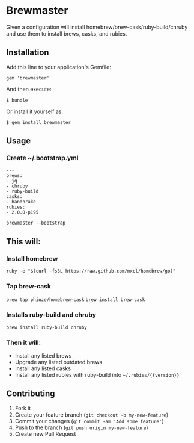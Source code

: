 # Brewmaster

Given a configuration will install homebrew/brew-cask/ruby-build/chruby and use them to install brews, casks, and rubies.

## Installation

Add this line to your application's Gemfile:

    gem 'brewmaster'

And then execute:

    $ bundle

Or install it yourself as:

    $ gem install brewmaster

## Usage ##

### Create ~/.bootstrap.yml ###

    --- 
    brews:
    - jq
    - chruby
    - ruby-build
    casks:
    - handbrake
    rubies:
    - 2.0.0-p195

`brewmaster --bootstrap`

## This will: ##

### Install homebrew ###

`ruby -e "$(curl -fsSL https://raw.github.com/mxcl/homebrew/go)"`

### Tap brew-cask ###

`brew tap phinze/homebrew-cask`
`brew install brew-cask`

### Installs ruby-build and chruby ###

`brew install ruby-build chruby`

### Then it will: ###

* Install any listed brews
* Upgrade any listed outdated brews
* Install any listed casks
* Install any listed rubies with ruby-build into `~/.rubies/{{version}}`

## Contributing ##

1. Fork it
2. Create your feature branch (`git checkout -b my-new-feature`)
3. Commit your changes (`git commit -am 'Add some feature'`)
4. Push to the branch (`git push origin my-new-feature`)
5. Create new Pull Request
